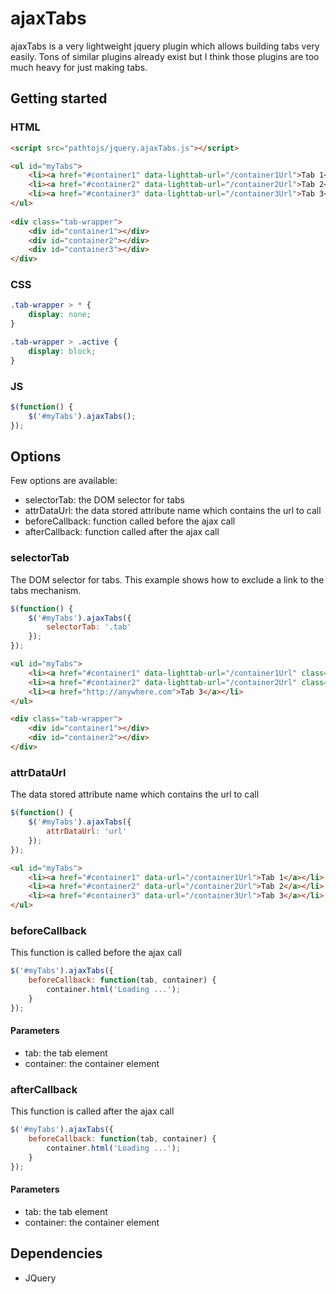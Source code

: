 # ajaxTabs
ajaxTabs is a very lightweight jquery plugin which allows building tabs very easily. Tons of similar plugins already exist but I think those plugins are too much heavy for just making tabs.

## Getting started
### HTML
```html
<script src="pathtojs/jquery.ajaxTabs.js"></script>
```

```html
<ul id="myTabs">
	<li><a href="#container1" data-lighttab-url="/container1Url">Tab 1</a></li>
	<li><a href="#container2" data-lighttab-url="/container2Url">Tab 2</a></li>
	<li><a href="#container3" data-lighttab-url="/container3Url">Tab 3</a></li>
</ul>
	
<div class="tab-wrapper">
	<div id="container1"></div>
	<div id="container2"></div>
	<div id="container3"></div>
</div>
```

### CSS
```css
.tab-wrapper > * {
	display: none;
}

.tab-wrapper > .active {
	display: block;
}
```

### JS
```js
$(function() {
	$('#myTabs').ajaxTabs();
});
```

## Options
Few options are available:
 - selectorTab: the DOM selector for tabs
 - attrDataUrl: the data stored attribute name which contains the url to call
 - beforeCallback: function called before the ajax call
 - afterCallback: function called after the ajax call

### selectorTab

The DOM selector for tabs. This example shows how to exclude a link to the tabs mechanism.

```js
$(function() {
	$('#myTabs').ajaxTabs({
		selectorTab: '.tab'
	});
});
```

```html
<ul id="myTabs">
	<li><a href="#container1" data-lighttab-url="/container1Url" class="tab">Tab 1</a></li>
	<li><a href="#container2" data-lighttab-url="/container2Url" class="tab">Tab 2</a></li>
	<li><a href="http://anywhere.com">Tab 3</a></li>
</ul>

<div class="tab-wrapper">
	<div id="container1"></div>
	<div id="container2"></div>
</div>
```

### attrDataUrl

The data stored attribute name which contains the url to call

```js
$(function() {
	$('#myTabs').ajaxTabs({
		attrDataUrl: 'url'
	});
});
```

```html
<ul id="myTabs">
	<li><a href="#container1" data-url="/container1Url">Tab 1</a></li>
	<li><a href="#container2" data-url="/container2Url">Tab 2</a></li>
	<li><a href="#container3" data-url="/container3Url">Tab 3</a></li>
</ul>
```

### beforeCallback

This function is called before the ajax call

```js
$('#myTabs').ajaxTabs({
	beforeCallback: function(tab, container) {
		container.html('Loading ...');
	}
});
```

#### Parameters
 - tab: the tab element
 - container: the container element

### afterCallback

This function is called after the ajax call

```js
$('#myTabs').ajaxTabs({
	beforeCallback: function(tab, container) {
		container.html('Loading ...');
	}
});
```

#### Parameters
 - tab: the tab element
 - container: the container element

## Dependencies
 - JQuery
